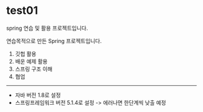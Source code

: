 # test01
spring 연습 및 활용 프로젝트입니다. 

연습목적으로 만든 Spring 프로젝트입니다. 
1. 깃헙 활용
2. 배운 예제 활용 
3. 스프링 구조 이해
4. 협업 
--------------------------------
- 자바 버전 1.8로 설정
- 스프링프레임워크 버전 5.1.4로 설정 -> 에러나면 한단계씩 낮출 예정
